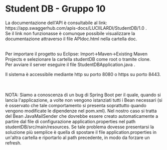 <h1> Student DB - Gruppo 10 </h1>
La documentazione dell'API è consultabile al link: https://app.swaggerhub.com/apis-docs/LUCIILARDI/StudentDB/1.0 . <br/>
Se il link non funzionasse è comunque possibile visualizzare la documentazione attraverso il file APIdoc.html nella cartella doc. <br/> <br/>

Per importare il progetto su Eclipse: Import->Maven->Existing Maven Projects e selezionare la cartella studentDB come root o tramite clone. <br/>
Per avviare il server eseguire il file StudentDBApplication.java . <br/>

Il sistema è accessibile mediante http su porto 8080 o https su porto 8443.

<br/> <br/> 
NOTA: Siamo a conoscenza di un bug di Spring Boot per il quale, quando si lancia l'applicazione, a volte non vengono istanziati tutti i Bean necessari (si è osservato che tale comportamento si presenta soprattutto quando vengono modificate le dipendenze nel pom.xml). Nel nostro caso si tratta del Bean JavaMailSender che dovrebbe essere creato automaticamente a partire dal file di configurazione application.properties nel path studentDB/src/main/resources. Se tale problema dovesse presentarsi la soluzione più semplice è quella di spostare il file application.properties in un'altra cartella e riportarlo al path precedente, in modo da forzare un refresh.

